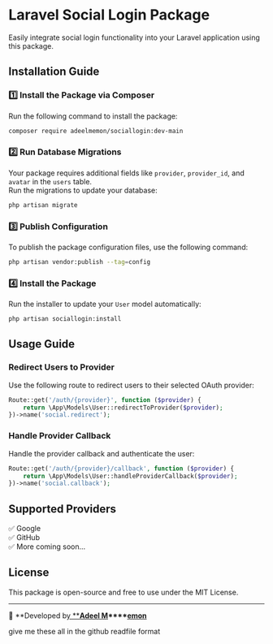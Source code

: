 # **Laravel Social Login Package**

Easily integrate social login functionality into your Laravel application using this package.

## **Installation Guide**

### **1️⃣ Install the Package via Composer**

Run the following command to install the package:

```sh
composer require adeelmemon/sociallogin:dev-main
```

### **2️⃣ Run Database Migrations**

Your package requires additional fields like `provider`, `provider_id`, and `avatar` in the `users` table.\
Run the migrations to update your database:

```sh
php artisan migrate
```

### **3️⃣ Publish Configuration**

To publish the package configuration files, use the following command:

```sh
php artisan vendor:publish --tag=config
```

### **4️⃣ Install the Package**

Run the installer to update your `User` model automatically:

```sh
php artisan sociallogin:install
```

## **Usage Guide**

### **Redirect Users to Provider**

Use the following route to redirect users to their selected OAuth provider:

```php
Route::get('/auth/{provider}', function ($provider) {
    return \App\Models\User::redirectToProvider($provider);
})->name('social.redirect');
```

### **Handle Provider Callback**

Handle the provider callback and authenticate the user:

```php
Route::get('/auth/{provider}/callback', function ($provider) {
    return \App\Models\User::handleProviderCallback($provider);
})->name('social.callback');
```

## **Supported Providers**

✅ Google\
✅ GitHub\
✅ More coming soon...

## **License**

This package is open-source and free to use under the MIT License.

---

🚀 \*\*Developed b[y \*\*](https://github.com/adeelmemon03000)**[Adeel M](https://github.com/adeelmemon03000)****\*\*\*\*****[emon](https://github.com/adeelmemon03000)**

give me these all in the github readfile format

